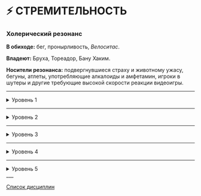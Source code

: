 # ⚡ СТРЕМИТЕЛЬНОСТЬ

### Холерический резонанс

**В обиходе:** бег, пронырливость, *Велоситас*.

**Владеют:** Бруха, Тореадор, Бану Хаким.

**Носители резонанса:** подвергнувшиеся страху и животному ужасу, бегуны, атлеты, употребляющие алкалоиды и амфетамин, игроки в шутеры и другие требующие высокой скорости реакции видеоигры.

___

<details>
<summary>Уровень 1</summary>

### ● Кошачья ловкость

=
- **Стоимость**: —
- **Дайспул**: —
- **Система**: Вампир автоматически проходит все проверки *Ловкости* или *Атлетики*, связанные с удержанием равновесия, шагом и бегом по лестницам, натянутым тросам и т. д., если они способны выдержать его вес.
- **Длительность**: Пассивно

___

### ● Быстрые рефлексы

- **Стоимость**: —
- **Дайспул**: —
- **Система**: у вампира нет штрафа к защите при отсутствии укрытия во время уворота от летящих в него стрел или пуль. В свой ход во время боя вампир может бесплатно выполнить одно минорное действие (стоимостью в **2** дайса).
- **Длительность**: Пассивно
</details>

___

<details>
<summary>Уровень 2</summary>

### ●● Ускорение 🍷

- **Стоимость**: 1 пробуждение крови
- **Дайспул**: —
- **Система**: Уровень *Стремительности* добавляется ко всем небоевым проверкам *Ловкости*. Раз в ход вампир может добавить свой уровень *Стремительности* к броску защиты *Ловкость* + *Атлетика*.
- **Длительность**: 1 сцена

</details>

___

<details>
<summary>Уровень 3</summary>

### ●●● Рывок 🍷

- **Стоимость**: 1 пробуждение крови
- **Дайспул**: *Ловкость* + *Атлетика*
- **Система**: Вампир перемещается по прямой линии на расстояние до **50 метров**, сохраняя при этом способность атаковать или выполнить действие в этот же ход (если на пути есть препятствия, необходимо выполнить соответствующую проверку). Считается, что на начало хода этот вампир уже находится в ближнем бою.
- **Длительность**: 1 ход

___

### ●●● Преодоление 🍷

- **Стоимость**: 1 пробуждение крови
- **Дайспул**: *Ловкость* + *Атлетика*
- **Система**: Вампир выполняет проверку с диапазоном сложности от **3** (для ровной поверхности с трением) до **6** (для гладкой, вертикальной поверхности либо воды). Каждый сдвиг на успехе указывает на расстояние, которое вампир пробегает с огромной скоростью (**0** сдвигов — для близкой цели, **1** — на одну дальше и т. д.). Переместиться больше чем на 30 этажей вверх или на 60 метров по воде невозможно.
- **Длительность**: 1 ход

</details>

___

<details>
<summary>Уровень 4</summary>

### ●●●● Глоток устремления 🍷

- **Стоимость**: 1 пробуждение крови
- **Дайспул**: —
- **Система**: Поглощение 1 единицы крови из вампира с активированной силой позволяет временно получить половину *Стремительности* вампира, округленную вниз. Выпивший кровь приобретает те же способности, что и вампир-донор, ограничиваясь уровнем полученной *Стремительности*.
- **Длительность**: Одна ночь для гулей, до следующей кормёжки или до *Голода 5* для вампиров

___

### ●●●● Несбиваемый прицел 🍷 (👁‍🗨 ●●)

- **Стоимость**: 1 пробуждение крови
- **Дайспул**: —
- **Система**: При использовании перед стрелковой атакой цель не может защититься или уклониться — бросок выполняется против статической сложности **1**. Цель со **Стремительностью 5** может отменить эту способность, выполнив 1 пробуждение крови.
- **Длительность**: 1 атака
</details>

___

<details>
<summary>Уровень 5</summary>

### ●●●●● Молниеносный удар 🍷

- **Стоимость**: 1 пробуждение крови
- **Дайспул**: —
- **Система**: При использовании перед атакой руками или холодным оружием цель не может защититься или уклониться — бросок выполняется против статической сложности **1**. Цель со **Стремительностью 5** может отменить эту способность, выполнив 1 пробуждение крови.
- **Длительность**: 1 атака

___

### ●●●●● Быстрее времени 🍷

- **Стоимость**: 1 пробуждение крови
- **Дайспул**: —
- **Система**: Игрок может попытаться *предупредить* нарратив, сделав ретроспективную заявку для своего персонажа (обойти почти успешную засаду, успеть пробежать в почти захлопнувшуюся дверь, избежать взрыва), способную уложиться в несколько секунд. Рассказчик может потребовать выполнить какой-либо проверку.
- **Длительность**: примерно 1 действие
</details>
___

[Список дисциплин](index.md)